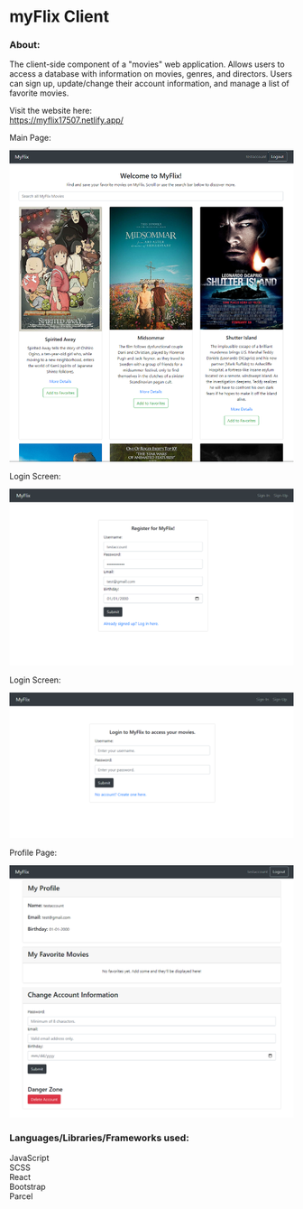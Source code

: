# myFlix Client

### About:
The client-side component of a "movies" web application.
Allows users to access a database with information on movies, genres, and directors.
Users can sign up, update/change their account information, and manage a list of favorite movies.

Visit the website here:  
https://myflix17507.netlify.app/

Main Page:   

![main-img](img/movies-main.png)

Login Screen:  

![registration-img](img/movies-registration.png)

Login Screen:  

![login-img](img/movies-login.png)

Profile Page:  

![profile-img](img/movies-profile.png)


### Languages/Libraries/Frameworks used:   
JavaScript  
SCSS    
React    
Bootstrap   
Parcel  

